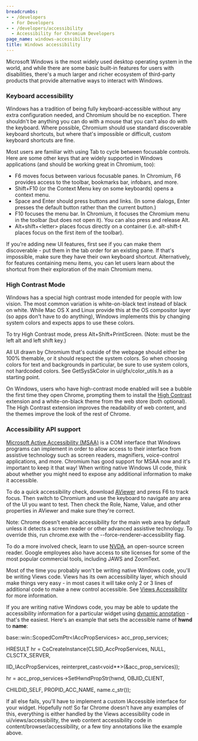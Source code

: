 ```yaml
---
breadcrumbs:
- - /developers
  - For Developers
- - /developers/accessibility
  - Accessibility for Chromium Developers
page_name: windows-accessibility
title: Windows accessibility
---
```


Microsoft Windows is the most widely used desktop operating system in the world,
and while there are some basic built-in features for users with disabilities,
there's a much larger and richer ecosystem of third-party products that provide
alternative ways to interact with Windows.

### Keyboard accessibility

Windows has a tradition of being fully keyboard-accessible without any extra
configuration needed, and Chromium should be no exception. There shouldn't be
anything you can do with a mouse that you can't also do with the keyboard. Where
possible, Chromium should use standard discoverable keyboard shortcuts, but
where that's impossible or difficult, custom keyboard shortcuts are fine.

Most users are familiar with using Tab to cycle between focusable controls. Here
are some other keys that are widely supported in Windows applications (and
should be working great in Chromium, too):

*   F6 moves focus between various focusable panes. In Chromium, F6
            provides access to the toolbar, bookmarks bar, infobars, and more.
*   Shift+F10 (or the Context Menu key on some keyboards) opens a
            context menu.
*   Space and Enter should press buttons and links. (In some dialogs,
            Enter presses the default button rather than the current button.)
*   F10 focuses the menu bar. In Chromium, it focuses the Chromium menu
            in the toolbar (but does not open it). You can also press and
            release Alt.
*   Alt+shift+&lt;letter&gt; places focus directly on a container (i.e.
            alt-shift-t places focus on the first item of the toolbar).

If you're adding new UI features, first see if you can make them discoverable -
put them in the tab order for an existing pane. If that's impossible, make sure
they have their own keyboard shortcut. Alternatively, for features containing
menu items, you can let users learn about the shortcut from their exploration of
the main Chromium menu.

### High Contrast Mode

Windows has a special high contrast mode intended for people with low vision.
The most common variation is white-on-black text instead of black on white.
While Mac OS X and Linux provide this at the OS compositor layer (so apps don't
have to do anything), Windows implements this by changing system colors and
expects apps to use these colors.

To try High Contrast mode, press Alt+Shift+PrintScreen. (Note: must be the left
alt and left shift key.)

All UI drawn by Chromium that's outside of the webpage should either be 100%
themable, or it should respect the system colors. So when choosing colors for
text and backgrounds in particular, be sure to use system colors, not hardcoded
colors. See GetSysSkColor in ui/gfx/color_utils.h as a starting point.

On Windows, users who have high-contrast mode enabled will see a bubble the
first time they open Chrome, prompting them to install the [High
Contrast](https://chrome.google.com/webstore/detail/high-contrast/djcfdncoelnlbldjfhinnjlhdjlikmph)
extension and a white-on-black theme from the web store (both optional). The
High Contrast extension improves the readability of web content, and the themes
improve the look of the rest of Chrome.

### Accessibility API support

[Microsoft Active Accessibility
(MSAA)](http://msdn.microsoft.com/en-us/library/ms971310.aspx) is a COM
interface that Windows programs can implement in order to allow access to their
interface from assistive technology such as screen readers, magnifiers,
voice-control applications, and more. Chromium has good support for MSAA now and
it's important to keep it that way! When writing native Windows UI code, think
about whether you might need to expose any additional information to make it
accessible.

To do a quick accessibility check, download
[AViewer](http://www.paciellogroup.com/blog/2011/06/aviewer-beta-updated/) and
press F6 to track focus. Then switch to Chromium and use the keyboard to
navigate any area of the UI you want to test. Then check the Role, Name, Value,
and other properties in AViewer and make sure they're correct.

Note: Chrome doesn't enable accessibility for the main web area by default
unless it detects a screen reader or other advanced assistive technology. To
override this, run chrome.exe with the --force-renderer-accessibility flag.

To do a more involved check, learn to use [NVDA](http://www.nvda-project.org/),
an open-source screen reader. Google employees also have access to site licenses
for some of the most popular commercial tools, including JAWS and ZoomText.

Most of the time you probably won't be writing native Windows code, you'll be
writing Views code. Views has its own accessibility layer, which should make
things very easy - in most cases it will take only 2 or 3 lines of additional
code to make a new control accessible. See [Views
Accessibility](/developers/accessibility/views-accessibility) for more
information.

If you are writing native Windows code, you may be able to update the
accessibility information for a particular widget using [dynamic
annotation](http://msdn.microsoft.com/en-us/windows/cc307286) - that's the
easiest. Here's an example that sets the accessible name of **hwnd** to
**name**:

base::win::ScopedComPtr&lt;IAccPropServices&gt; acc_prop_services;

HRESULT hr = CoCreateInstance(CLSID_AccPropServices, NULL, CLSCTX_SERVER,

IID_IAccPropServices, reinterpret_cast&lt;void\*\*&gt;(&acc_prop_services));

hr = acc_prop_services-&gt;SetHwndPropStr(hwnd, OBJID_CLIENT,

CHILDID_SELF, PROPID_ACC_NAME, name.c_str());

If all else fails, you'll have to implement a custom IAccessible interface for
your widget. Hopefully not! So far Chrome doesn't have any examples of this,
everything is either handled by the Views accessibility code in
ui/views/accessibility, the web content accessibility code in
content/browser/accessibility, or a few tiny annotations like the example above.
